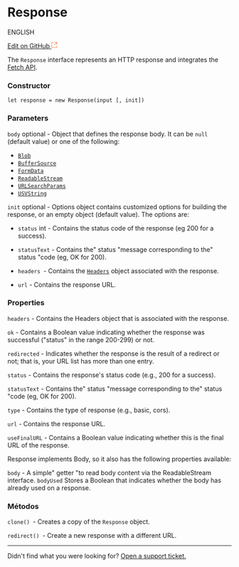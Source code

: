 # **Response**

ENGLISH

[Edit on GitHub <svg width="14" height="14" xmlns="http://www.w3.org/2000/svg"><g fill="none" stroke="#F3652B"><path d="M4.81.71H.672v11.43H12.1V8.001" stroke-width=".8"/><path d="M6.87.786h5.155V5.94M6.31 6.5L12.026.786"/></g></svg>](https://github.com/aziontech/docs_en/edit/master/edge-functions/runtime-apis/javascript/response/index.md)

The `Response` interface represents an HTTP response and integrates the [Fetch API](https://www.azion.com/pt-br/documentacao/produtos/edge-functions/runtime-apis/javascript/fetch/).

### Constructor

`let response = new Response(input [, init])`

### Parameters

`body` optional - Object that defines the response body. It can be `null` (default value) or one of the following:

- [`Blob`](https://developer.mozilla.org/en-US/docs/Web/API/Blob)
- [`BufferSource`](https://developer.mozilla.org/en-US/docs/Web/API/BufferSource)
- [`FormData`](https://developer.mozilla.org/en-US/docs/Web/API/FormData)
- [`ReadableStream`](https://developer.mozilla.org/en-US/docs/Web/API/ReadableStream)
- [`URLSearchParams`](https://developer.mozilla.org/en-US/docs/Web/API/URLSearchParams)
- [`USVString`](https://developer.mozilla.org/en-US/docs/Web/API/USVString)

 `init` optional - Options object contains customized options for building the response, or an empty object (default value). The options are:

- `status` int - Contains the status code of the response (eg 200 for a success).

- `statusText` - Contains the" status "message corresponding to the" status "code (eg, OK for 200).

- `headers `- Contains the [`Headers`](https://developer.mozilla.org/pt-BR/docs/Web/API/Headers) object  associated with the response.

- `url` - Contains the response URL.

### Properties

`headers` - Contains the Headers object that is associated with the response.

`ok` - Contains a Boolean value indicating whether the response was successful ("status" in the range 200-299) or not.

`redirected` - Indicates whether the response is the result of a redirect or not; that is, your URL list has more than one entry.

`status` - Contains the response's status code (e.g., 200 for a success).

`statusText` - Contains the" status "message corresponding to the" status "code (eg, OK for 200).

`type` - Contains the type of response (e.g., basic, cors).

`url` - Contains the response URL.

`useFinalURL` - Contains a Boolean value indicating whether this is the final URL of the response.

Response implements Body, so it also has the following properties available:

`body` - A simple" getter "to read body content via the ReadableStream interface.
`bodyUsed` Stores a Boolean that indicates whether the body has already used on a response.

### Métodos

`clone() `- Creates a copy of the `Response` object.

`redirect() `- Create a new response with a different URL.



---

Didn't find what you were looking for? [Open a support ticket.](https://tickets.azion.com/)

